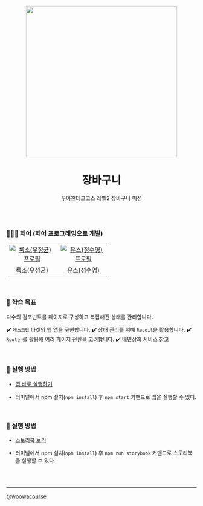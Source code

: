 <p align="middle" >
  <img src="https://techcourse-storage.s3.ap-northeast-2.amazonaws.com/3e6c6f30b11d4b098b5a3e81be19ce3a" width="400">
</p>
<h1 align="middle">장바구니</h1>
<p align="middle">우아한테크코스 레벨2 장바구니 미션</p>

<br>
<br>

### 🧑‍🤝‍🧑 페어 (페어 프로그래밍으로 개발)

<table>
  <tr>
    <td align="center" width="120px">
      <a href="https://github.com/woo-jk" target="_blank">
        <img src="https://avatars.githubusercontent.com/u/73513965?v=4" alt="룩소(우정균) 프로필" />
      </a>
    </td>
    <td align="center" width="120px">
      <a href="https://github.com/suyoungj" target="_blank">
        <img src="https://avatars.githubusercontent.com/u/19235163?v=4" alt="유스(정수영) 프로필" />
      </a>
    </td>
  </tr>
  <tr>
    <td align="center">
      <a href="https://github.com/woo-jk" target="_blank">
      룩소(우정균)
      </a>
    </td>
    <td align="center">
      <a href="https://github.com/suyoungj" target="_blank">
        유스(정수영) 
      </a>
    </td>
  </tr>
</table>

<br>

### 📍 학습 목표

다수의 컴포넌트를 페이지로 구성하고 복잡해진 상태를 관리합니다.

✔️ `데스크탑` 타겟의 웹 앱을 구현합니다.
✔️ 상태 관리를 위해 `Recoil`을 활용합니다.
✔️ `Router`를 활용해 여러 페이지 전환을 고려합니다.
✔️ 배민상회 서비스 참고

<br>

### 📝 실행 방법

- <a href="https://woo-jk.github.io/react-shopping-cart/">앱 바로 실행하기</a>

- 터미널에서 npm 설치(`npm install`) 후 `npm start` 커맨드로 앱을 실행할 수 있다.

<br>

### 📝 실행 방법

- <a href="http://localhost:6006/?path=/docs/counter--docs">스토리북 보기</a>

- 터미널에서 npm 설치(`npm install`) 후 `npm run storybook` 커맨드로 스토리북을 실행할 수 있다.

<br>

<br>

---

<a href="https://github.com/woowacourse">@woowacourse</a>

